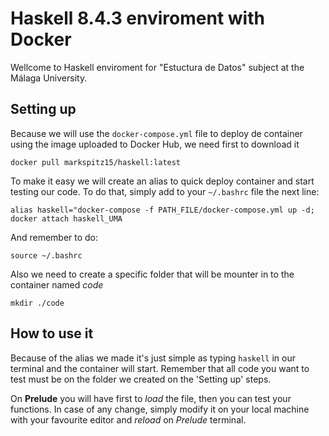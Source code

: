 # Haskell 8.4.3 enviroment with Docker

Wellcome to Haskell enviroment for "Estuctura de Datos" subject at the Málaga University.

## Setting up

Because we will use the `docker-compose.yml` file to deploy de container using the image uploaded to Docker Hub, we need first to download it

`docker pull markspitz15/haskell:latest`

To make it easy we will create an alias to quick deploy container and start testing our code. To do that, simply add to your `~/.bashrc` file the next line:

`alias haskell="docker-compose -f PATH_FILE/docker-compose.yml up -d; docker attach haskell_UMA`

And remember to do:

 `source ~/.bashrc`

Also we need to create a specific folder that will be mounter in to the container named *code*

`mkdir ./code`

## How to use it

Because of the alias we made it's just simple as typing `haskell` in our terminal and the container will start. Remember that all code you want to test must be on the folder we created on the 'Setting up' steps.

On **Prelude** you will have first to *load* the file, then you can test your functions. In case of any change, simply modify it on your local machine with your favourite editor and *reload* on *Prelude* terminal.